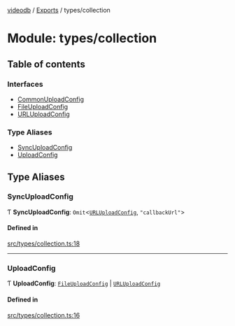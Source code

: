 [videodb](../README.md) / [Exports](../modules.md) / types/collection

# Module: types/collection

## Table of contents

### Interfaces

- [CommonUploadConfig](../interfaces/types_collection.CommonUploadConfig.md)
- [FileUploadConfig](../interfaces/types_collection.FileUploadConfig.md)
- [URLUploadConfig](../interfaces/types_collection.URLUploadConfig.md)

### Type Aliases

- [SyncUploadConfig](types_collection.md#syncuploadconfig)
- [UploadConfig](types_collection.md#uploadconfig)

## Type Aliases

### SyncUploadConfig

Ƭ **SyncUploadConfig**: `Omit`\<[`URLUploadConfig`](../interfaces/types_collection.URLUploadConfig.md), ``"callbackUrl"``\>

#### Defined in

[src/types/collection.ts:18](https://github.com/video-db/videodb-node/blob/583396d/src/types/collection.ts#L18)

___

### UploadConfig

Ƭ **UploadConfig**: [`FileUploadConfig`](../interfaces/types_collection.FileUploadConfig.md) \| [`URLUploadConfig`](../interfaces/types_collection.URLUploadConfig.md)

#### Defined in

[src/types/collection.ts:16](https://github.com/video-db/videodb-node/blob/583396d/src/types/collection.ts#L16)
